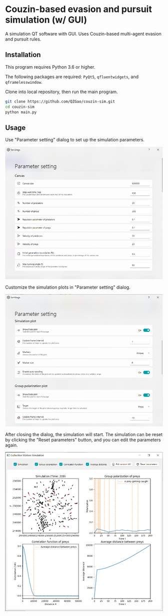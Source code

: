 # Couzin-based evasion and pursuit simulation (w/ GUI)

A simulation QT software with GUI. Uses Couzin-based multi-agent evasion and pursuit rules.

## Installation

This program requires Python 3.6 or higher.

The following packages are required: `PyQt5`, `qfluentwidgets`, and `qframelesswindow`.

Clone into local repository, then run the main program.

```bash
git clone https://github.com/QZGao/couzin-sim.git
cd couzin-sim
python main.py
```

## Usage

Use "Parameter setting" dialog to set up the simulation parameters.

![Model parameter interface.png](img%2FModel%20parameter%20interface.png)

Customize the simulation plots in "Parameter setting" dialog.

![Visualization Options Interface.png](img%2FVisualization%20Options%20Interface.png)

After closing the dialog, the simulation will start. The simulation can be reset by clicking the "Reset parameters" button, and you can edit the parameters again.

![Simulation and Data Analysis Interface.png](img%2FSimulation%20and%20Data%20Analysis%20Interface.png)
